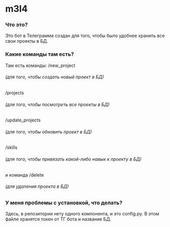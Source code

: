 # m3l4
### Что это?
Это бот в Телеграмме создан для того, чтобы было удобнее хранить все свои проекты в БД.
### Какие команды там есть?
Там есть команды: /new_project 
###### (для того, чтобы создать новый проект в БД)
/projects
###### (для того, чтобы посмотреть все проекты в БД)
/update_projects
###### (для того, чтобы обновить проект в БД)
/skills
###### (для того, чтобы привязать какой-либо навык к проекту в БД)
и команда /delete
###### (для удаления проекта в БД)
### У меня проблемы с установкой, что делать?
Здесь, в репозитории нету одного компонента, и это config.py. В этом файле хранятся токен от ТГ бота и название БД.
